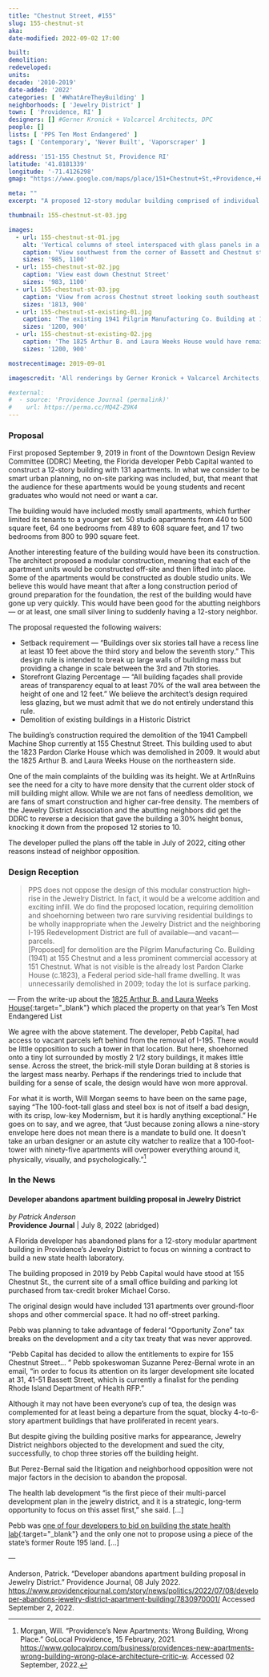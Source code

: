 ```yaml
---
title: "Chestnut Street, #155"
slug: 155-chestnut-st
aka:
date-modified: 2022-09-02 17:00

built:
demolition:
redeveloped:
units:
decade: '2010-2019'
date-added: '2022'
categories: [ '#WhatAreTheyBuilding' ]
neighborhoods: [ 'Jewelry District' ]
town: [ 'Providence, RI' ]
designers: [] #Gerner Kronick + Valcarcel Architects, DPC
people: []
lists: [ 'PPS Ten Most Endangered' ]
tags: [ 'Contemporary', 'Never Built', 'Vaporscraper' ]

address: '151-155 Chestnut St, Providence RI'
latitude: '41.8181339'
longitude: '-71.4126298'
gmap: "https://www.google.com/maps/place/151+Chestnut+St,+Providence,+RI+02903/@41.8181339,-71.4126298,17z/data=!3m1!4b1!4m5!3m4!1s0x89e4456b1583cf3b:0xf0272666caa1e96f!8m2!3d41.8181299!4d-71.4104411"

meta: ""
excerpt: "A proposed 12-story modular building comprised of individual apartments pre-built and stacked in place was designed but never built"

thumbnail: 155-chestnut-st-03.jpg

images:
  - url: 155-chestnut-st-01.jpg
    alt: 'Vertical columns of steel interspaced with glass panels in a repeating pattern. The ground floor was proposed to have some architectural detail, for mostly the building was raw industrial with exposed painted steel columns.'
    caption: 'View southwest from the corner of Bassett and Chestnut streets; The 1825 Arthur B. and Laura Weeks House is the 2 1/2 story brick building in the foreground.'
    sizes: '985, 1100'
  - url: 155-chestnut-st-02.jpg
    caption: 'View east down Chestnut Street'
    sizes: '983, 1100'
  - url: 155-chestnut-st-03.jpg
    caption: 'View from across Chestnut street looking south southeast'
    sizes: '1813, 900'
  - url: 155-chestnut-st-existing-01.jpg
    caption: 'The existing 1941 Pilgrim Manufacturing Co. Building at 155 Chestnut Street. The new tower would have demolished this building and occupied the parking lot currently in view, abutting the house in the background left (southern side), and demolishing the loading dock structure to the far right.'
    sizes: '1200, 900'
  - url: 155-chestnut-st-existing-02.jpg
    caption: 'The 1825 Arthur B. and Laura Weeks House would have remained, but would have abutted the new building on its western side. Presumably the greenhouse addition would have been demolished as well.'
    sizes: '1200, 900'

mostrecentimage: 2019-09-01

imagescredit: 'All renderings by Gerner Kronick + Valcarcel Architects, DPC'

#external:
#  - source: 'Providence Journal (permalink)'
#    url: https://perma.cc/MQ4Z-Z9K4
---
```


### Proposal

First proposed September 9, 2019 in front of the Downtown Design Review Committee (<span class="abbr">DDRC</span>) Meeting, the Florida developer Pebb Capital wanted to construct a 12-story building with 131 apartments. In what we consider to be smart urban planning, no on-site parking was included, but, that meant that the audience for these apartments would be young students and recent graduates who would not need or want a car. 

The building would have included mostly small apartments, which further limited its tenants to a younger set. 50 studio apartments from 440 to 500 square feet, 64 one bedrooms from 489 to 608 square feet, and 17 two bedrooms from 800 to 990 square feet. 

Another interesting feature of the building would have been its construction. The architect proposed a modular construction, meaning that each of the apartment units would be constructed off-site and then lifted into place. Some of the apartments would be constructed as double studio units. We believe this would have meant that after a long construction period of ground preparation for the foundation, the rest of the building would have gone up very quickly. This would have been good for the abutting neighbors — or at least, one small silver lining to suddenly having a 12-story neighbor. 

The proposal requested the following waivers:
+ Setback requirement — “Buildings over six stories tall have a recess line at least 10 feet above the third story and below the seventh story.” This design rule is intended to break up large walls of building mass but providing a change in scale between the 3rd and 7th stories. 
+ Storefront Glazing Percentage — “All building façades shall provide areas of transparency equal to at least 70% of the
wall area between the height of one and 12 feet.” We believe the architect’s design required less glazing, but we must admit that we do not entirely understand this rule. 
+ Demolition of existing buildings in a Historic District

The building’s construction required the demolition of the 1941 Campbell Machine Shop currently at 155 Chestnut Street. This building used to abut the 1823 Pardon Clarke House which was demolished in 2009. It would abut the 1825 Arthur B. and Laura Weeks House on the northeastern side. 

One of the main complaints of the building was its height. We at ArtInRuins see the need for a city to have more density that the current older stock of mill building might allow. While we are not fans of needless demolition, we are fans of smart construction and higher car-free density. The members of the Jewelry District Association and the abutting neighbors did get the <span class="abbr">DDRC</span> to reverse a decision that gave the building a 30% height bonus, knocking it down from the proposed 12 stories to 10. 

The developer pulled the plans off the table in July of 2022, citing other reasons instead of neighbor opposition. 


### Design Reception

> PPS does not oppose the design of this modular construction high-rise in the Jewelry District. In fact, it would be a welcome addition and exciting infill. We do find the proposed location, requiring demolition and shoehorning between two rare surviving residential buildings to be wholly inappropriate when the Jewelry District and the neighboring I-195 Redevelopment District are full of available—and vacant—parcels.  
[Proposed] for demolition are the Pilgrim Manufacturing Co. Building (1941) at 155 Chestnut and a less prominent commercial accessory at 151 Chestnut. What is not visible is the already lost Pardon Clarke House (c.1823), a Federal period side-hall frame dwelling. It was unnecessarily demolished in 2009; today the lot is surface parking.

— From the write-up about the [1825 Arthur B. and Laura Weeks House](//guide.ppsri.org/property/arthur-b-and-laura-weeks-house){:target="_blank"} which placed the property on that year’s Ten Most Endangered List

We agree with the above statement. The developer, Pebb Capital, had access to vacant parcels left behind from the removal of I-195. There would be little opposition to such a tower in that location. But here, shoehorned onto a tiny lot surrounded by mostly 2 1/2 story buildings, it makes little sense. Across the street, the brick-mill style Doran building at 8 stories is the largest mass nearby. Perhaps if the renderings tried to include that building for a sense of scale, the design would have won more approval. 

For what it is worth, Will Morgan seems to have been on the same page, saying “The 100-foot-tall glass and steel box is not of itself a bad design, with its crisp, low-key Modernism, but it is hardly anything exceptional.” He goes on to say, and we agree, that “Just because zoning allows a nine-story envelope here does not mean there is a mandate to build one. It doesn't take an urban designer or an astute city watcher to realize that a 100-foot-tower with ninety-five apartments will overpower everything around it, physically, visually, and psychologically.”[^1]

[^1]: Morgan, Will. “Providence’s New Apartments: Wrong Building, Wrong Place.” GoLocal Providence, 15 February, 2021. 
https://www.golocalprov.com/business/providences-new-apartments-wrong-building-wrong-place-architecture-critic-w. Accessed 02 September, 2022. 


### In the News

#### Developer abandons apartment building proposal in Jewelry District

_by Patrick Anderson_  
**Providence Journal** | July 8, 2022 (abridged)

A Florida developer has abandoned plans for a 12-story modular apartment building in Providence’s Jewelry District to focus on winning a contract to build a new state health laboratory.

The building proposed in 2019 by Pebb Capital would have stood at 155 Chestnut St., the current site of a small office building and parking lot purchased from tax-credit broker Michael Corso. 

The original design would have included 131 apartments over ground-floor shops and other commercial space. It had no off-street parking. 

Pebb was planning to take advantage of federal “Opportunity Zone” tax breaks on the development and a city tax treaty that was never approved.

“Pebb Capital has decided to allow the entitlements to expire for 155 Chestnut Street… ” Pebb spokeswoman Suzanne Perez-Bernal wrote in an email, “in order to focus its attention on its larger development site located at 31, 41-51 Bassett Street, which is currently a finalist for the pending Rhode Island Department of Health RFP.”

Although it may not have been everyone’s cup of tea, the design was complemented for at least being a departure from the squat, blocky 4-to-6-story apartment buildings that have proliferated in recent years.

But despite giving the building positive marks for appearance, Jewelry District neighbors objected to the development and sued the city, successfully, to chop three stories off the building height. 

But Perez-Bernal said the litigation and neighborhood opposition were not major factors in the decision to abandon the proposal. 

The health lab development “is the first piece of their multi-parcel development plan in the jewelry district, and it is a strategic, long-term opportunity to focus on this asset first,” she said. […]

Pebb was [one of four developers to bid on building the state health lab](//www.providencejournal.com/story/news/politics/2022/04/07/new-ri-state-health-lab-down-possible-sites-level-3-biosafety-facility/9500482002/){:target="_blank"} and the only one not to propose using a piece of the state’s former Route 195 land. […]

— 

Anderson, Patrick. “Developer abandons apartment building proposal in Jewelry District.” Providence Journal, 08 July 2022. https://www.providencejournal.com/story/news/politics/2022/07/08/developer-abandons-jewelry-district-apartment-building/7830970001/ Accessed September 2, 2022.
